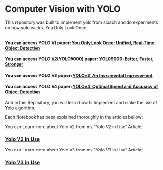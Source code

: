 # Computer Vision with YOLO 
This repository was built to implement yolo from scrach and do experiments on how yolo works.
You Only Look Once






######


#### You can access YOLO V1 paper: [You Only Look Once: Unified, Real-Time Object Detection](https://arxiv.org/abs/1506.02640)
#### You can access YOLO V2(YOLO9000) paper: [YOLO9000: Better, Faster, Stronger](https://arxiv.org/abs/1612.08242)
#### You can access YOLO V3 paper: [YOLOv3: An Incremental Improvement](https://arxiv.org/abs/1804.02767)
#### You can access YOLO V4 paper: [YOLOv4: Optimal Speed and Accuracy of Object Detection](https://arxiv.org/abs/2004.10934)


And In this Repository, you will learn how to Implement and make the use of Yolo algorithm.

Each Notebook has been explained thoroughly in the articles bellow;

You can Learn more about Yolo V2 from my "Yolo V2 in Use" Article;

###  [Yolo V2 in Use](https://medium.com/@mralamdari/yolo-v2-in-use-684c71482880)

You can Learn more about Yolo V3 from my "Yolo V3 in Use" Article;

###  [Yolo V3 in Use](https://medium.com/@mralamdari/yolo-v3-in-use-e53bd96348a9)

